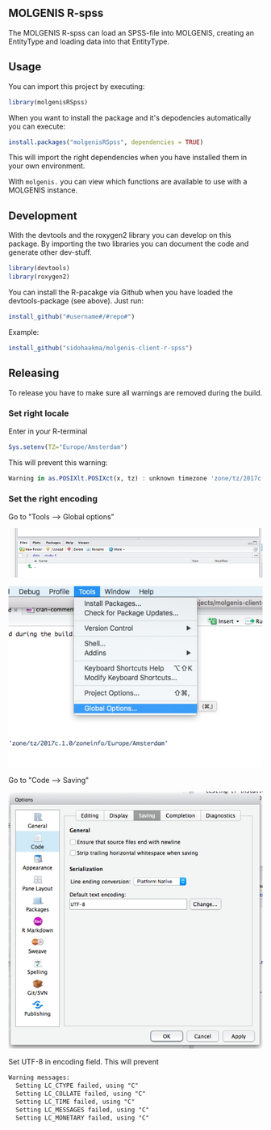 ## MOLGENIS R-spss

The MOLGENIS R-spss can load an SPSS-file into MOLGENIS, creating an EntityType and loading data into that EntityType.

## Usage

You can import this project by executing:

```r
library(molgenisRSpss)
```

When you want to install the package and it's depodencies automatically you can execute:

```r
install.packages("molgenisRSpss", dependencies = TRUE)
```

This will import the right dependencies when you have installed them in your own environment.

With ```molgenis.``` you can view which functions are available to use with a MOLGENIS instance.

## Development

With the devtools and the roxygen2 library you can develop on this package. By importing the two libraries you can document the code and generate other dev-stuff.

```r
library(devtools)
library(roxygen2)
```

You can install the R-pacakge via Github when you have loaded the devtools-package (see above). Just run:

```r
install_github("#username#/#repo#")
```

Example:

```r
install_github("sidohaakma/molgenis-client-r-spss")
```

## Releasing

To release you have to make sure all warnings are removed during the build.

### Set right locale 

Enter in your R-terminal

```r
Sys.setenv(TZ="Europe/Amsterdam")
```

This will prevent this warning:

```r
Warning in as.POSIXlt.POSIXct(x, tz) : unknown timezone 'zone/tz/2017c.1.0/zoneinfo/Europe/Amsterdam'
```

### Set the right encoding

Go to "Tools --> Global options"

![Tools](man/img/release/menubar.png)

![Global options](man/img/release/globaloptions.png)


Go to "Code --> Saving"

![Code option](man/img/release/code.png)

Set UTF-8 in encoding field. This will prevent

```
Warning messages: 
  Setting LC_CTYPE failed, using "C" 
  Setting LC_COLLATE failed, using "C" 
  Setting LC_TIME failed, using "C" 
  Setting LC_MESSAGES failed, using "C" 
  Setting LC_MONETARY failed, using "C" 
```